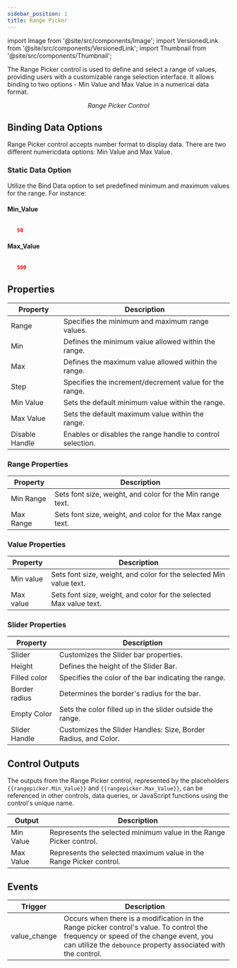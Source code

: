 ```yaml
---
sidebar_position: 1
title: Range Picker
---
```


import Image from '@site/src/components/Image';
import VersionedLink from '@site/src/components/VersionedLink';
import Thumbnail from '@site/src/components/Thumbnail';

The Range Picker control is used to define and select a range of values, providing users with a customizable range selection interface. It allows binding to two options - Min Value and Max Value in a numerical data format.

<figure>
  <Thumbnail src="/img/reference/controls/range-picker/preview.png" alt="Range Picker Control" />
  <figcaption align="center"><i>Range Picker Control</i></figcaption>
</figure>

## Binding Data Options

Range Picker control accepts number format to display data. There are two different numericdata options: Min Value and Max Value.


### Static Data Option

Utilize the Bind Data option to set predefined minimum and maximum values for the range. For instance:


#### Min_Value

```json

   50

```

#### Max_Value


```json

   500

```

## Properties

| Property               | Description                                                                                        |
|------------------------|----------------------------------------------------------------------------------------------------|
| Range                  | Specifies the minimum and maximum range values.                                                     |
| Min                    | Defines the minimum value allowed within the range.                                                |
| Max                    | Defines the maximum value allowed within the range.                                                |
| Step                   | Specifies the increment/decrement value for the range.                                              |
| Min Value              | Sets the default minimum value within the range.                                                    |
| Max Value              | Sets the default maximum value within the range.                                                    |
| Disable Handle         | Enables or disables the range handle to control selection.                                           |

### Range Properties

| Property       | Description                                                                      |
|----------------|----------------------------------------------------------------------------------|
| Min Range      | Sets font size, weight, and color for the Min range text.                        |
| Max Range      | Sets font size, weight, and color for the Max range text.                        |

### Value Properties

| Property       | Description                                                                      |
|----------------|----------------------------------------------------------------------------------|
| Min value      | Sets font size, weight, and color for the selected Min value text.                |
| Max value      | Sets font size, weight, and color for the selected Max value text.                |

### Slider Properties

| Property         | Description                                                                      |
|------------------|----------------------------------------------------------------------------------|
| Slider           | Customizes the Slider bar properties.                                            |
| Height           | Defines the height of the Slider Bar.                                           |
| Filled color     | Specifies the color of the bar indicating the range.                            |
| Border radius    | Determines the border's radius for the bar.                                     |
| Empty Color      | Sets the color filled up in the slider outside the range.                       |
| Slider Handle    | Customizes the Slider Handles: Size, Border Radius, and Color.                   |


## Control Outputs

The outputs from the Range Picker control, represented by the placeholders `{{rangepicker.Min_Value}}` and `{{rangepicker.Max_Value}}`, can be referenced in other controls, data queries, or JavaScript functions using the control's unique name.

| Output             | Description                                                                   |
|--------------------|-------------------------------------------------------------------------------|
| Min Value          | Represents the selected minimum value in the Range Picker control.            |
| Max Value          | Represents the selected maximum value in the Range Picker control.            |

## Events

| Trigger      | Description                                                                                                                                                                                       |
| ------------ | ------------------------------------------------------------------------------------------------------------------------------------------------------------------------------------------------- |
| value_change | Occurs when there is a modification in the Range picker control's value. To control the frequency or speed of the change event, you can utilize the `debounce` property associated with the control. |